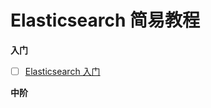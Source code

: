# Elasticsearch 简易教程

**入门**

- [ ] [Elasticsearch 入门](introduction.md)
<!-- - [ ] [Elasticsearch 同步](sync.md) -->

**中阶**